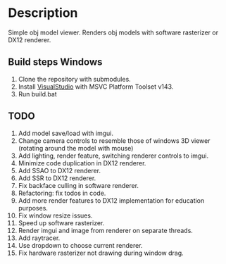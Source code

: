 # Description

Simple obj model viewer. Renders obj models with software rasterizer or DX12 renderer.

## Build steps Windows

1. Clone the repository with submodules.
1. Install [VisualStudio](https://visualstudio.microsoft.com/downloads/) with MSVC Platform Toolset v143.
1. Run build.bat

## TODO

1. Add model save/load with imgui.
1. Change camera controls to resemble those of windows 3D viewer (rotating around the model with mouse)
1. Add lighting, render feature, switching renderer controls to imgui.
1. Minimize code duplication in DX12 renderer.
1. Add SSAO to DX12 renderer.
1. Add SSR to DX12 renderer.
1. Fix backface culling in software renderer.
1. Refactoring: fix todos in code.
1. Add more render features to DX12 implementation for education purposes.
1. Fix window resize issues.
1. Speed up software rasterizer.
1. Render imgui and image from renderer on separate threads.
1. Add raytracer.
1. Use dropdown to choose current renderer.
1. Fix hardware rasterizer not drawing during window drag.